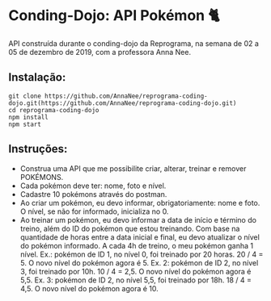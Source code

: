 # Conding-Dojo: API Pokémon :cat2:

API construída durante o conding-dojo da Reprograma, na semana de 02 a 05 de dezembro de 2019, com a professora Anna Nee.

## Instalação:
```
git clone https://github.com/AnnaNee/reprograma-coding-dojo.git(https://github.com/AnnaNee/reprograma-coding-dojo.git)
cd reprograma-coding-dojo
npm install
npm start

```
## Instruções:
- Construa uma API que me possibilite criar, alterar, treinar e remover POKÉMONS.
- Cada pokémon deve ter: nome, foto e nível.
- Cadastre 10 pokémons através do postman.
- Ao criar um pokémon, eu devo informar, obrigatoriamente: nome e foto. O nível, se não for informado, inicializa no 0.
- Ao treinar um pokémon, eu devo informar a data de início e término do treino, além do ID do pokémon que estou treinando. Com base na quantidade de horas entre a data inicial e final, eu devo atualizar o nível do pokémon informado. A cada 4h de treino, o meu pokémon ganha 1 nível.
Ex.: pokémon de ID 1, no nível 0, foi treinado por 20 horas. 20 / 4 = 5. O novo nível do pokémon agora é 5.
Ex. 2: pokémon de ID 2, no nível 3, foi treinado por 10h. 10 / 4 = 2,5. O novo nível do pokémon agora é 5,5.
Ex. 3: pokémon de ID 2, no nível 5,5, foi treinado por 18h. 18 / 4 = 4,5. O novo nível do pokémon agora é 10.
